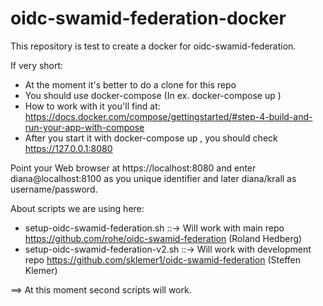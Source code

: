 # oidc-swamid-federation-docker
This repository is test to create a docker for oidc-swamid-federation.

If very short: 
- At the moment it's better to do a clone for this repo
- You should use docker-compose (In ex. docker-compose up )
- How to work with it you'll find at: https://docs.docker.com/compose/gettingstarted/#step-4-build-and-run-your-app-with-compose
- After you start it with docker-compose up , you should check https://127.0.0.1:8080

Point your Web browser at https://localhost:8080 and enter diana@localhost:8100 as you unique identifier and later diana/krall as username/password.

About scripts we are using here:
 - setup-oidc-swamid-federation.sh    ::->  Will work with main repo https://github.com/rohe/oidc-swamid-federation (Roland Hedberg)
 - setup-oidc-swamid-federation-v2.sh ::->  Will work with development repo https://github.com/sklemer1/oidc-swamid-federation (Steffen Klemer)

==> At this moment second scripts will work.
